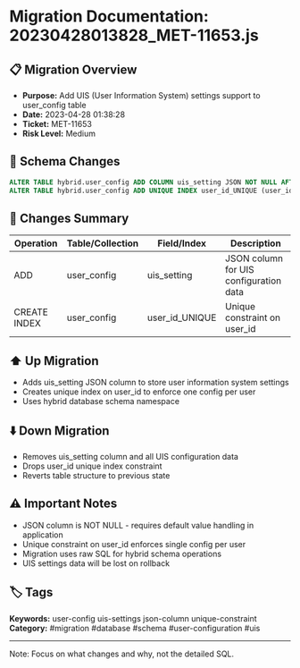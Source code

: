 # Migration Documentation: 20230428013828_MET-11653.js

## 📋 Migration Overview
- **Purpose:** Add UIS (User Information System) settings support to user_config table
- **Date:** 2023-04-28 01:38:28
- **Ticket:** MET-11653
- **Risk Level:** Medium

## 🔧 Schema Changes
```sql
ALTER TABLE hybrid.user_config ADD COLUMN uis_setting JSON NOT NULL AFTER modified_on;
ALTER TABLE hybrid.user_config ADD UNIQUE INDEX user_id_UNIQUE (user_id ASC);
```

## 📝 Changes Summary
| Operation | Table/Collection | Field/Index | Description |
|-----------|-----------------|-------------|-------------|
| ADD | user_config | uis_setting | JSON column for UIS configuration data |
| CREATE INDEX | user_config | user_id_UNIQUE | Unique constraint on user_id |

## ⬆️ Up Migration
- Adds uis_setting JSON column to store user information system settings
- Creates unique index on user_id to enforce one config per user
- Uses hybrid database schema namespace

## ⬇️ Down Migration
- Removes uis_setting column and all UIS configuration data
- Drops user_id unique index constraint
- Reverts table structure to previous state

## ⚠️ Important Notes
- JSON column is NOT NULL - requires default value handling in application
- Unique constraint on user_id enforces single config per user
- Migration uses raw SQL for hybrid schema operations
- UIS settings data will be lost on rollback

## 🏷️ Tags
**Keywords:** user-config uis-settings json-column unique-constraint
**Category:** #migration #database #schema #user-configuration #uis

---
Note: Focus on what changes and why, not the detailed SQL.